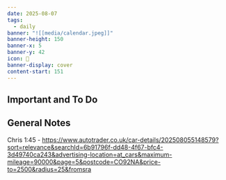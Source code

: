 ```yaml
---
date: 2025-08-07
tags:
  - daily
banner: "![[media/calendar.jpeg]]"
banner-height: 150
banner-x: 5
banner-y: 42
icon: 📆
banner-display: cover
content-start: 151
---
```


## Important and To Do

## General Notes

Chris 1:45 - <https://www.autotrader.co.uk/car-details/202508055148579?sort=relevance&searchId=6b91796f-dd48-4f67-bfc4-3d49740ca243&advertising-location=at_cars&maximum-mileage=90000&page=5&postcode=CO92NA&price-to=2500&radius=25&fromsra>